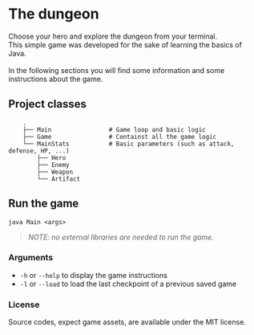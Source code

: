 # The dungeon
 Choose your hero and explore the dungeon from your terminal.<br/>
 This simple game was developed for the sake of learning the basics of Java.<br/><br/>
 In the following sections you will find some information and some instructions about the game.

## Project classes
```
    .
    ├── Main                # Game loop and basic logic
    ├── Game                # Containst all the game logic
    └── MainStats           # Basic parameters (such as attack, defense, HP, ...)
        ├── Hero
        ├── Enemy
        ├── Weapon
        └── Artifact
```

## Run the game
`java Main <args>`
> *NOTE: no external libraries are needed to run the game.*

### Arguments
- `-h` or `--help` to display the game instructions
- `-l` or `--load` to load the last checkpoint of a previous saved game

### License
Source codes, expect game assets, are available under the MIT license.
